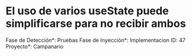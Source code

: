 # El uso de varios useState puede simplificarse para no recibir ambos

Fase de Detección*: Pruebas
Fase de Inyección*: Implementacion
ID: 47
Proyecto*: Campanario